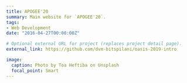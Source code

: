 ```yaml
---
title: APOGEE'20
summary: Main website for `APOGEE'20`.
tags:
- Web Development
date: "2016-04-27T00:00:00Z"

# Optional external URL for project (replaces project detail page).
external_link: https://github.com/dvm-bitspilani/oasis-2019-intro

image:
  caption: Photo by Toa Heftiba on Unsplash
  focal_point: Smart
---
```

